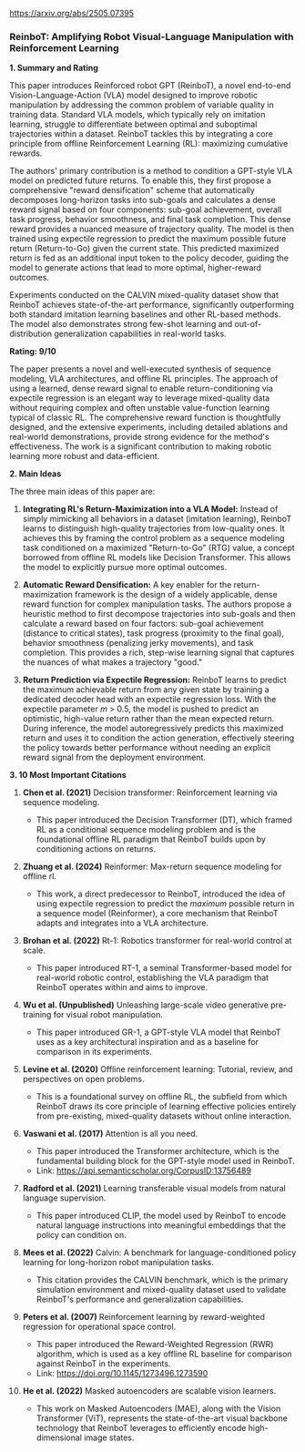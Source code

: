 https://arxiv.org/abs/2505.07395

### ReinboT: Amplifying Robot Visual-Language Manipulation with Reinforcement Learning

**1. Summary and Rating**

This paper introduces Reinforced robot GPT (ReinboT), a novel end-to-end Vision-Language-Action (VLA) model designed to improve robotic manipulation by addressing the common problem of variable quality in training data. Standard VLA models, which typically rely on imitation learning, struggle to differentiate between optimal and suboptimal trajectories within a dataset. ReinboT tackles this by integrating a core principle from offline Reinforcement Learning (RL): maximizing cumulative rewards.

The authors' primary contribution is a method to condition a GPT-style VLA model on predicted future returns. To enable this, they first propose a comprehensive "reward densification" scheme that automatically decomposes long-horizon tasks into sub-goals and calculates a dense reward signal based on four components: sub-goal achievement, overall task progress, behavior smoothness, and final task completion. This dense reward provides a nuanced measure of trajectory quality. The model is then trained using expectile regression to predict the maximum possible future return (Return-to-Go) given the current state. This predicted maximized return is fed as an additional input token to the policy decoder, guiding the model to generate actions that lead to more optimal, higher-reward outcomes.

Experiments conducted on the CALVIN mixed-quality dataset show that ReinboT achieves state-of-the-art performance, significantly outperforming both standard imitation learning baselines and other RL-based methods. The model also demonstrates strong few-shot learning and out-of-distribution generalization capabilities in real-world tasks.

**Rating: 9/10**

The paper presents a novel and well-executed synthesis of sequence modeling, VLA architectures, and offline RL principles. The approach of using a learned, dense reward signal to enable return-conditioning via expectile regression is an elegant way to leverage mixed-quality data without requiring complex and often unstable value-function learning typical of classic RL. The comprehensive reward function is thoughtfully designed, and the extensive experiments, including detailed ablations and real-world demonstrations, provide strong evidence for the method's effectiveness. The work is a significant contribution to making robotic learning more robust and data-efficient.

**2. Main Ideas**

The three main ideas of this paper are:

1.  **Integrating RL's Return-Maximization into a VLA Model:** Instead of simply mimicking all behaviors in a dataset (imitation learning), ReinboT learns to distinguish high-quality trajectories from low-quality ones. It achieves this by framing the control problem as a sequence modeling task conditioned on a maximized "Return-to-Go" (RTG) value, a concept borrowed from offline RL models like Decision Transformer. This allows the model to explicitly pursue more optimal outcomes.

2.  **Automatic Reward Densification:** A key enabler for the return-maximization framework is the design of a widely applicable, dense reward function for complex manipulation tasks. The authors propose a heuristic method to first decompose trajectories into sub-goals and then calculate a reward based on four factors: sub-goal achievement (distance to critical states), task progress (proximity to the final goal), behavior smoothness (penalizing jerky movements), and task completion. This provides a rich, step-wise learning signal that captures the nuances of what makes a trajectory "good."

3.  **Return Prediction via Expectile Regression:** ReinboT learns to predict the maximum achievable return from any given state by training a dedicated decoder head with an expectile regression loss. With the expectile parameter *m* > 0.5, the model is pushed to predict an optimistic, high-value return rather than the mean expected return. During inference, the model autoregressively predicts this maximized return and uses it to condition the action generation, effectively steering the policy towards better performance without needing an explicit reward signal from the deployment environment.

**3. 10 Most Important Citations**

1.  **Chen et al. (2021)** Decision transformer: Reinforcement learning via sequence modeling.
    *   This paper introduced the Decision Transformer (DT), which framed RL as a conditional sequence modeling problem and is the foundational offline RL paradigm that ReinboT builds upon by conditioning actions on returns.

2.  **Zhuang et al. (2024)** Reinformer: Max-return sequence modeling for offline rl.
    *   This work, a direct predecessor to ReinboT, introduced the idea of using expectile regression to predict the *maximum* possible return in a sequence model (Reinformer), a core mechanism that ReinboT adapts and integrates into a VLA architecture.

3.  **Brohan et al. (2022)** Rt-1: Robotics transformer for real-world control at scale.
    *   This paper introduced RT-1, a seminal Transformer-based model for real-world robotic control, establishing the VLA paradigm that ReinboT operates within and aims to improve.

4.  **Wu et al. (Unpublished)** Unleashing large-scale video generative pre-training for visual robot manipulation.
    *   This paper introduced GR-1, a GPT-style VLA model that ReinboT uses as a key architectural inspiration and as a baseline for comparison in its experiments.

5.  **Levine et al. (2020)** Offline reinforcement learning: Tutorial, review, and perspectives on open problems.
    *   This is a foundational survey on offline RL, the subfield from which ReinboT draws its core principle of learning effective policies entirely from pre-existing, mixed-quality datasets without online interaction.

6.  **Vaswani et al. (2017)** Attention is all you need.
    *   This paper introduced the Transformer architecture, which is the fundamental building block for the GPT-style model used in ReinboT.
    *   Link: https://api.semanticscholar.org/CorpusID:13756489

7.  **Radford et al. (2021)** Learning transferable visual models from natural language supervision.
    *   This paper introduced CLIP, the model used by ReinboT to encode natural language instructions into meaningful embeddings that the policy can condition on.

8.  **Mees et al. (2022)** Calvin: A benchmark for language-conditioned policy learning for long-horizon robot manipulation tasks.
    *   This citation provides the CALVIN benchmark, which is the primary simulation environment and mixed-quality dataset used to validate ReinboT's performance and generalization capabilities.

9.  **Peters et al. (2007)** Reinforcement learning by reward-weighted regression for operational space control.
    *   This paper introduced the Reward-Weighted Regression (RWR) algorithm, which is used as a key offline RL baseline for comparison against ReinboT in the experiments.
    *   Link: https://doi.org/10.1145/1273496.1273590

10. **He et al. (2022)** Masked autoencoders are scalable vision learners.
    *   This work on Masked Autoencoders (MAE), along with the Vision Transformer (ViT), represents the state-of-the-art visual backbone technology that ReinboT leverages to efficiently encode high-dimensional image states.

